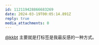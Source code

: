```yaml
---
id: 112119428866683269
date: 2024-03-19T00:05:14.891Z
reply: true
media_attachments: 0
---
```


[@kkbt](https://hello.2heng.xin/@kkbt) 主要就是打标签是我最反感的一种方式。

